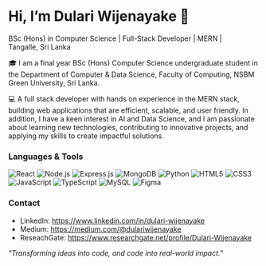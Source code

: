 # Hi, I’m Dulari Wijenayake 👋
BSc (Hons) in Computer Science | Full-Stack Developer | MERN |  
Tangalle, Sri Lanka

🎓 I am a final year BSc (Hons) Computer Science undergraduate student in the Department of Computer & Data Science, Faculty of Computing, NSBM Green University, Sri Lanka.  

💻 A full stack developer with hands on experience in the MERN stack, building web applications that are efficient, scalable, and user friendly. In addition, I have a keen interest in AI and Data Science, and I am passionate about learning new technologies, contributing to innovative projects, and applying my skills to create impactful solutions.

### Languages & Tools
![React](https://img.shields.io/badge/React-61DAFB?style=for-the-badge&logo=react&logoColor=20232A)
![Node.js](https://img.shields.io/badge/Node.js-339933?style=for-the-badge&logo=node.js&logoColor=white)
![Express.js](https://img.shields.io/badge/Express.js-000000?style=for-the-badge&logo=express&logoColor=white)
![MongoDB](https://img.shields.io/badge/MongoDB-47A248?style=for-the-badge&logo=mongodb&logoColor=white)
![Python](https://img.shields.io/badge/Python-3776AB?style=for-the-badge&logo=python&logoColor=FFD43B)
![HTML5](https://img.shields.io/badge/HTML5-E34F26?style=for-the-badge&logo=html5&logoColor=white)
![CSS3](https://img.shields.io/badge/CSS3-1572B6?style=for-the-badge&logo=css3&logoColor=white)
![JavaScript](https://img.shields.io/badge/JavaScript-F7DF1E?style=for-the-badge&logo=javascript&logoColor=000000)
![TypeScript](https://img.shields.io/badge/TypeScript-3178C6?style=for-the-badge&logo=typescript&logoColor=white)
![MySQL](https://img.shields.io/badge/MySQL-4479A1?style=for-the-badge&logo=mysql&logoColor=white)
![Figma](https://img.shields.io/badge/Figma-F24E1E?style=for-the-badge&logo=figma&logoColor=white)

### Contact
- LinkedIn: https://www.linkedin.com/in/dulari-wijenayake
- Medium: https://medium.com/@dulariwijenayake
- ReseachGate: https://www.researchgate.net/profile/Dulari-Wijenayake

*"Transforming ideas into code, and code into real-world impact."*
<!--
**Dulari99wijenayake/Dulari99wijenayake** is a ✨ _special_ ✨ repository because its `README.md` (this file) appears on your GitHub profile.

Here are some ideas to get you started:

- 🔭 I’m currently working on ...
- 🌱 I’m currently learning ...
- 👯 I’m looking to collaborate on ...
- 🤔 I’m looking for help with ...
- 💬 Ask me about ...
- 📫 How to reach me: ...
- 😄 Pronouns: ...
- ⚡ Fun fact: ...
-->
